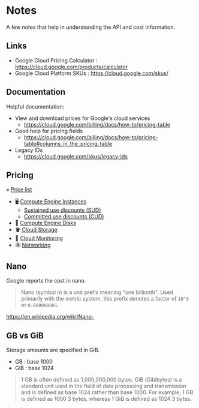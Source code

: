 # Notes

A few notes that help in understanding the API and cost information.

## Links

* Google Cloud Pricing Calculator : <https://cloud.google.com/products/calculator>
* Google Cloud Platform SKUs : <https://cloud.google.com/skus/>

## Documentation

Helpful documentation:

* View and download prices for Google's cloud services
	* <https://cloud.google.com/billing/docs/how-to/pricing-table>
* Good help for pricing fields
	* <https://cloud.google.com/billing/docs/how-to/pricing-table#columns_in_the_pricing_table>
* Legacy IDs
	* <https://cloud.google.com/skus/legacy-ids>

## Pricing

» [Price list](https://cloud.google.com/pricing/list)

* 🖥️ [Compute Engine Instances](https://cloud.google.com/compute/all-pricing)
	* [Sustained use discounts (SUD)](https://cloud.google.com/compute/docs/sustained-use-discounts)
	* [Committed use discounts (CUD)](https://cloud.google.com/compute/docs/instances/signing-up-committed-use-discounts)
* 💾 [Compute Engine Disks](https://cloud.google.com/compute/disks-image-pricing)
* 🪣 [Cloud Storage](https://cloud.google.com/storage/pricing)
* 🚦 [Cloud Monitoring](https://cloud.google.com/monitoring#pricing)
* 🕸️ [Networking](https://cloud.google.com/vpc/network-pricing)

## Nano

Google reports the cost in nano.

> Nano (symbol n) is a unit prefix meaning "one billionth".
> Used primarily with the metric system, this prefix denotes a factor of `10^9` or `0.000000001`.

<https://en.wikipedia.org/wiki/Nano->

## GB vs GiB

Storage amounts are specified in GiB.

* GB  : base 1000
* GiB : base 1024

> 1 GB is often defined as 1,000,000,000 bytes.
> GiB (Gibibytes) is a standard unit used in the field of data processing and transmission and is defined as base 1024 rather than base 1000.
> For example, 1 GB is defined as 1000 3 bytes, whereas 1 GiB is defined as 1024 3 bytes. 